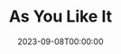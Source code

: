 ---
title: As You Like It
date: 2023-09-08T00:00:00
opening_date: 2013-08-23
closing_date: 2013-09-08
layout: productions
playbill:
Theatre: Theatre Jacksonville
venue: Harold K. Smith Playhouse
showtimes:
- 2013-08-23 19:30:00
- 2013-08-24 20:00:00
- 2013-08-25 14:00:00
- 2013-08-29 19:30:00
- 2013-08-30 20:00:00
- 2013-08-31 20:00:00
- 2013-09-01 14:00:00
- 2013-09-05 19:30:00
- 2013-09-06 20:00:00
- 2013-09-07 20:00:00
- 2013-09-08 14:00:00
cast:
- actors:
  - Mike Beaman
  - Co'Relous Bryant
  - Al Emerick
  - Geoffrey King
  - Seth Langner
  - May Lee
  - Rakia May
  - Tracy Olin
  - Miles Para
  - David Raines
  - Neal Thorburn
  - Matt Tompkins
  - Thomas Trauger
  - Jason Woods
  - Jonathon Yates
  - Kristen Yates
crew:
- Director: Laura Rippel
orchestra:
Press:
- "'As You Like It' On Stage At Theatre Jax": https://news.wjct.org/arts-culture/2013-08-31/as-you-like-it-on-stage-at-theatre-jax
---